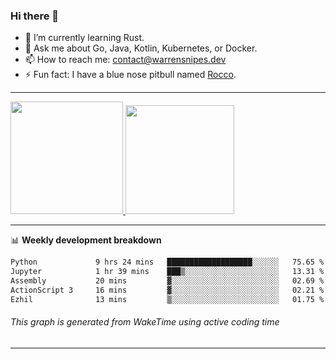 ### Hi there 👋

- 🌱 I’m currently learning Rust.
- 💬 Ask me about Go, Java, Kotlin, Kubernetes, or Docker.
- 📫 How to reach me: contact@warrensnipes.dev
- ⚡ Fun fact: I have a blue nose pitbull named [Rocco](https://i.imgur.com/iLsSCKu.jpg).

-------


<a href="https://github.com/LockedThread/LockedThread">
  <img height="180em" src="https://github-readme-stats.vercel.app/api?username=LockedThread&theme=transparent&bg_color=00000000&show_icons=true&count_private=true" />
  <img height="174em" src="https://github-readme-stats.vercel.app/api/top-langs?username=LockedThread&theme=transparent&layout=compact&hide_progress=true&bg_color=00000000" />
  </a>

-------

📊 **Weekly development breakdown**
<!--START_SECTION:waka-->

```txt
Python             9 hrs 24 mins   ███████████████████░░░░░░   75.65 %
Jupyter            1 hr 39 mins    ███▒░░░░░░░░░░░░░░░░░░░░░   13.31 %
Assembly           20 mins         ▓░░░░░░░░░░░░░░░░░░░░░░░░   02.69 %
ActionScript 3     16 mins         ▓░░░░░░░░░░░░░░░░░░░░░░░░   02.21 %
Ezhil              13 mins         ▒░░░░░░░░░░░░░░░░░░░░░░░░   01.75 %
```

<!--END_SECTION:waka-->
###### *This graph is generated from WakeTime using active coding time*
-------
